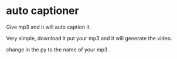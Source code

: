 # auto captioner
Give mp3 and it will auto caption it.

Very simple, download it put your mp3 and it will generate the video.

change in the py to the name of your mp3.
